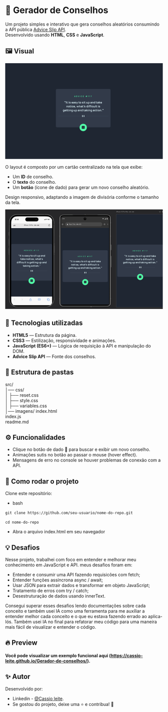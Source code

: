 # 💬 Gerador de Conselhos

Um projeto simples e interativo que gera conselhos aleatórios consumindo a API pública [Advice Slip API](https://api.adviceslip.com/).  
Desenvolvido usando **HTML**, **CSS** e **JavaScript**.

## 🖼️ Visual
<img src="./src/images/gerador de conselhos desktop.gif">

O layout é composto por um cartão centralizado na tela que exibe:
- Um **ID** de conselho.
- O **texto** do conselho.
- Um **botão** (ícone de dado) para gerar um novo conselho aleatório.

Design responsivo, adaptando a imagem de divisória conforme o tamanho da tela.

<img src="./src/images/gerador de conselhos.gif">

## 🚀 Tecnologias utilizadas

- **HTML5** — Estrutura da página.
- **CSS3** — Estilização, responsividade e animações.
- **JavaScript (ES6+)** — Lógica de requisição à API e manipulação do DOM.
- **Advice Slip API** — Fonte dos conselhos.

## 📁 Estrutura de pastas

src/  
│── css/  
│   ├── reset.css  
│   ├── style.css  
│   ├── variables.css   
│── imagens/ 
index.html   
index.js  
readme.md

## ⚙️ Funcionalidades

- Clique no botão de dado 🎲 para buscar e exibir um novo conselho.
- Animações sutis no botão ao passar o mouse (hover effect).
- Mensagens de erro no console se houver problemas de conexão com a API.

## 📜 Como rodar o projeto

Clone este repositório:
   
- bash
````
git clone https://github.com/seu-usuario/nome-do-repo.git
````
````
cd nome-do-repo
````
- Abra o arquivo index.html em seu navegador

## 💡 Desafios
Nesse projeto, trabalhei com foco em entender e melhorar meu conhecimento em JavaScript e API.
meus desafios foram em:
- Entender e consumir uma API fazendo requisicões com fetch;
- Entender funções assíncrona async / await;
- Usar JSON para extrair dados e transformar em objeto JavaScript;
- Tratamento de erros com try / catch;
- Desestruturação de dados usando innerText.

Consegui superar esses desafios lendo documentações sobre cada conceito e também usei IA como uma ferramenta para me auxíliar a entender melhor cada conceito e o que eu estava fazendo errado ao aplica-lós. Também usei IA no final para refatorar meu código para uma maneira mais fácil de visualizar e entender o código.

## 🔥 Preview
#### Você pode visualizar um exemplo funcional aqui (https://cassio-leite.github.io/Gerador-de-conselhos/).

## ✨ Autor

Desenvolvido por:
- Linkedin - [@Cassio leite](https://www.linkedin.com/in/cassio-leite/).
- Se gostou do projeto, deixe uma ⭐ e contribua! 🚀